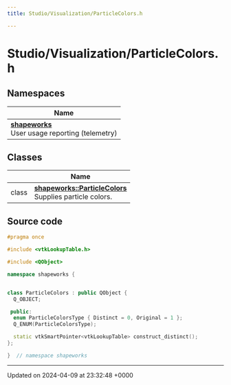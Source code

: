 ```yaml
---
title: Studio/Visualization/ParticleColors.h

---
```


# Studio/Visualization/ParticleColors.h



## Namespaces

| Name           |
| -------------- |
| **[shapeworks](../Namespaces/namespaceshapeworks.md)** <br>User usage reporting (telemetry)  |

## Classes

|                | Name           |
| -------------- | -------------- |
| class | **[shapeworks::ParticleColors](../Classes/classshapeworks_1_1ParticleColors.md)** <br>Supplies particle colors.  |




## Source code

```cpp
#pragma once

#include <vtkLookupTable.h>

#include <QObject>

namespace shapeworks {


class ParticleColors : public QObject {
  Q_OBJECT;

 public:
  enum ParticleColorsType { Distinct = 0, Original = 1 };
  Q_ENUM(ParticleColorsType);

  static vtkSmartPointer<vtkLookupTable> construct_distinct();
};

}  // namespace shapeworks
```


-------------------------------

Updated on 2024-04-09 at 23:32:48 +0000
